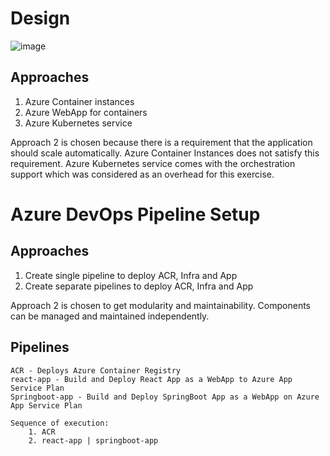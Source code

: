 # Design

![image](https://github.com/niks29986/DevOps-Assignment-1/assets/41285689/d0174339-cde3-4ac0-afbf-41c1cec4981e)

## Approaches

1. Azure Container instances
2. Azure WebApp for containers
3. Azure Kubernetes service

Approach 2 is chosen because there is a requirement that the application should scale automatically. Azure Container Instances does not satisfy this requirement. Azure Kubernetes service comes with the orchestration support which was considered as an overhead for this exercise.

# Azure DevOps Pipeline Setup

## Approaches

1. Create single pipeline to deploy ACR, Infra and App
2. Create separate pipelines to deploy ACR, Infra and App

Approach 2 is chosen to get modularity and maintainability. Components can be managed and maintained independently.

## Pipelines
    ACR - Deploys Azure Container Registry
    react-app - Build and Deploy React App as a WebApp to Azure App Service Plan
    Springboot-app - Build and Deploy SpringBoot App as a WebApp on Azure App Service Plan

    Sequence of execution:
        1. ACR
        2. react-app | springboot-app


